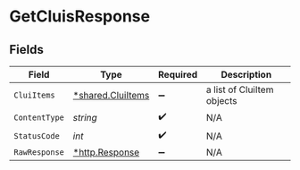 # GetCluisResponse


## Fields

| Field                                                  | Type                                                   | Required                                               | Description                                            |
| ------------------------------------------------------ | ------------------------------------------------------ | ------------------------------------------------------ | ------------------------------------------------------ |
| `CluiItems`                                            | [*shared.CluiItems](../../models/shared/cluiitems.md)  | :heavy_minus_sign:                                     | a list of CluiItem objects                             |
| `ContentType`                                          | *string*                                               | :heavy_check_mark:                                     | N/A                                                    |
| `StatusCode`                                           | *int*                                                  | :heavy_check_mark:                                     | N/A                                                    |
| `RawResponse`                                          | [*http.Response](https://pkg.go.dev/net/http#Response) | :heavy_minus_sign:                                     | N/A                                                    |
